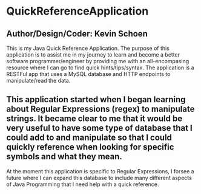 # QuickReferenceApplication

Author/Design/Coder:  Kevin Schoen
---
This is my Java Quick Reference Application.  The purpose of this application is to assist me in my journey to learn
and become a better software programmer/engineer by providing me with an all-encompasing resource where I can
go to find quick hints/tips/syntax.  The application is a RESTFul app that uses a MySQL database and
HTTP endpoints to manipulate/read the data.

This application started when I began learning about Regular Expressions (regex) to manipulate strings.  It became
clear to me that it would be very useful to have some type of database that I could add to and manipulate so that
I could quickly reference when looking for specific symbols and what they mean.
---
At the moment this application is specific to Regular Expressions, I forsee a future where I can expand this database
to include many different aspects of Java Programming that I need help with a quick reference.
